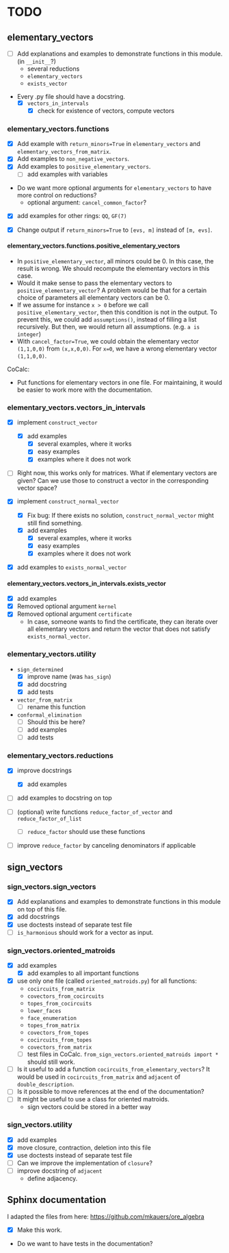 # TODO

## elementary_vectors

* [ ] Add explanations and examples to demonstrate functions in this module. (in `__init__`?)
  * several reductions
  * `elementary_vectors`
  * `exists_vector`
* Every .py file should have a docstring.
  * [x] `vectors_in_intervals`
    * [x] check for existence of vectors, compute vectors

### elementary_vectors.functions

* [x] Add example with `return_minors=True` in `elementary_vectors` and `elementary_vectors_from_matrix`.
* [x] Add examples to `non_negative_vectors`.
* [x] Add examples to `positive_elementary_vectors`.
  * [ ] add examples with variables
* Do we want more optional arguments for `elementary_vectors` to have more control on reductions?
  * optional argument: `cancel_common_factor`?
* [x] add examples for other rings: `QQ`, `GF(7)`
* [x] Change output if `return_minors=True` to `[evs, m]` instead of `[m, evs]`.


#### elementary_vectors.functions.positive_elementary_vectors

* In `positive_elementary_vector`, all minors could be 0.
  In this case, the result is wrong.
  We should recompute the elementary vectors in this case.
* Would it make sense to pass the elementary vectors to `positive_elementary_vector`?
  A problem would be that for a certain choice of parameters all elementary vectors can be 0.
* If we assume for instance `x > 0` before we call `positive_elementary_vector`,
  then this condition is not in the output.
  To prevent this, we could add `assumptions()`, instead of filling a list recursively.
  But then, we would return all assumptions. (e.g. `a is integer`)
* With `cancel_factor=True`, we could obtain the elementary vector `(1,1,0,0)` from `(x,x,0,0)`.
  For `x=0`, we have a wrong elementary vector `(1,1,0,0)`.

CoCalc:
* Put functions for elementary vectors in one file. For maintaining, it would be easier to work more with the documentation.

### elementary_vectors.vectors_in_intervals

* [x] implement `construct_vector`
  * [x] add examples
    * [x] several examples, where it works
    * [x] easy examples
    * [x] examples where it does not work
* [ ] Right now, this works only for matrices.
  What if elementary vectors are given? Can we use those to construct a vector in the corresponding vector space?

* [x] implement `construct_normal_vector`
  * [x] Fix bug:
    If there exists no solution, `construct_normal_vector` might still find something.
  * [x] add examples
    * [x] several examples, where it works
    * [x] easy examples
    * [x] examples where it does not work
* [x] add examples to `exists_normal_vector`

#### elementary_vectors.vectors_in_intervals.exists_vector

* [x] add examples
* [x] Removed optional argument `kernel`
* [x] Removed optional argument `certificate`
  * In case, someone wants to find the certificate, they can iterate over all elementary vectors and return the vector that does not satisfy `exists_normal_vector`.

### elementary_vectors.utility

* `sign_determined`
  * [x] improve name (was `has_sign`)
  * [x] add docstring
  * [x] add tests

* `vector_from_matrix`
  * [ ] rename this function

* `conformal_elimination`
  * [ ] Should this be here?
  * [ ] add examples
  * [ ] add tests

### elementary_vectors.reductions

* [x] improve docstrings
  * [x] add examples
* [ ] add examples to docstring on top
* [ ] (optional) write functions `reduce_factor_of_vector` and `reduce_factor_of_list`
  * [ ] `reduce_factor` should use these functions
* [ ] improve `reduce_factor` by canceling denominators if applicable


## sign_vectors

### sign_vectors.sign_vectors

* [x] Add explanations and examples to demonstrate functions in this module on top of this file.
* [x] add docstrings
* [x] use doctests instead of separate test file
* [ ] `is_harmonious` should work for a vector as input.

### sign_vectors.oriented_matroids

* [x] add examples
  * [x] add examples to all important functions
* [x] use only one file (called `oriented_matroids.py`) for all functions:
  * `cocircuits_from_matrix`
  * `covectors_from_cocircuits`
  * `topes_from_cocircuits`
  * `lower_faces`
  * `face_enumeration`
  * `topes_from_matrix`
  * `covectors_from_topes`
  * `cocircuits_from_topes`
  * `covectors_from_matrix`
  * [ ] test files in CoCalc.
    `from_sign_vectors.oriented_matroids import *` should still work.
* [ ] Is it useful to add a function `cocircuits_from_elementary_vectors`?
  It would be used in `cocircuits_from_matrix` and `adjacent` of `double_description`.
* [ ] Is it possible to move references at the end of the documentation?
* [ ] It might be useful to use a class for oriented matroids.
  * sign vectors could be stored in a better way

### sign_vectors.utility

* [x] add examples
* [x] move closure, contraction, deletion into this file
* [x] use doctests instead of separate test file
* [ ] Can we improve the implementation of `closure`?
* [ ] improve docstring of `adjacent`
  * define adjacency.

## Sphinx documentation

I adapted the files from here: https://github.com/mkauers/ore_algebra

* [x] Make this work.
* Do we want to have tests in the documentation?

